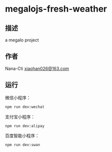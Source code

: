 # megalojs-fresh-weather

## 描述

a megalo project

## 作者

Nana-Cti <xiaohan026@163.com>

## 运行

微信小程序：

```bash
npm run dev:wechat
```

支付宝小程序：

```bash
npm run dev:alipay
```

百度智能小程序：

```bash
npm run dev:swan
```